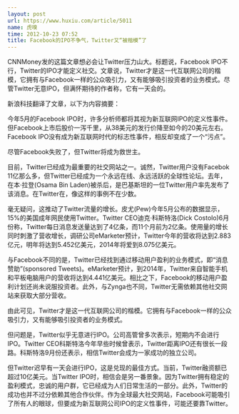 ```yaml
---
layout: post
url: https://www.huxiu.com/article/5011
name: 虎嗅
time: 2012-10-23 07:52
title: Facebook的IPO不争气，Twitter又“被楷模”了
---
```

CNNMoney发的这篇文章想必会让Twitter压力山大。标题说，Facebook IPO不行，Twitter的IPO才能定义社交。文章说，Twitter才是这一代互联网公司的楷模，它拥有与Facebook一样的公众吸引力，又有能够吸引投资者的业务模式。尽管Twitter无意IPO，但满怀期待的作者称，它有一天会的。

新浪科技翻译了文章，以下为内容摘要：

今年5月的Facebook IPO时，许多分析师都将其视为新互联网IPO的定义性事件。但Facebook上市后股价一泻千里，从38美元的发行价降至如今的20美元左右。Facebook IPO没有成为新互联网时代的标志性事件，相反却变成了一个“污点”。

尽管Facebook失败了，但Twitter将成为救世主。

目前，Twitter已经成为最重要的社交网站之一。诚然，Twitter用户没有Facebok 11亿那么多，但Twitter已经成为一个永远在线、永远活跃的全球性论坛。去年，在本·拉登(Osama Bin Laden)被杀后，是巴基斯坦的一位Twitter用户率先发布了该消息。在Twitter在，像这样的事例不在少数。

毫无疑问，这推动了Twitter流量的增长。皮尤(Pew)今年5月公布的数据显示，15%的美国成年网民使用Twitter。Twitter CEO迪克·科斯特洛(Dick Costolo)6月份称，Twitter每日消息发送量达到了4亿条，而11个月前为2亿条。使用量的增长同时刺激了营收增长，调研公司eMarketer预计，Twitter今年的营收将达到2.883亿元，明年将达到5.452亿美元，2014年将爱到8.075亿美元。

与Facebook不同的是，Twitter已经找到通过移动用户盈利的业务模式，即“消息赞助”(sponsored Tweets)。eMarketer预计，到2014年，Twitter来自智能手机和平板电脑用户的营收将达到4.441亿美元。相比之下，Facebook的移动用户盈利计划还尚未说服投资者。此外，与Zynga也不同，Twitter无需依赖其他社交网站来获取大部分营收。

由此可见，Twitter才是这一代互联网公司的楷模。它拥有与Facebook一样的公众吸引力，又有能够吸引投资者的业务模式。

但问题是，Twitter似乎无意进行IPO。公司高管曾多次表示，短期内不会进行IPO。Twitter CEO科斯特洛今年早些时候曾表示，Twitter距离IPO还有很长一段路。科斯特洛9月份还表示，相信Twitter会成为一家成功的独立公司。

但Twitter迟早有一天会进行IPO，这是兑现的最佳方式。当前，Twitter融资额已超过10亿美元。当Twitter IPO时，相信会是另一番景象。因为Twitter拥有稳定的盈利模式，忠诚的用户群，它已经成为人们日常生活的一部分。此外，Twitter的成功也并不过分依赖其他合作伙伴。作为全球最大社交网站，Facebook可能吸引了所有人的眼球，但要成为新互联网公司IPO的定义性事件，可能还要靠Twitter。

